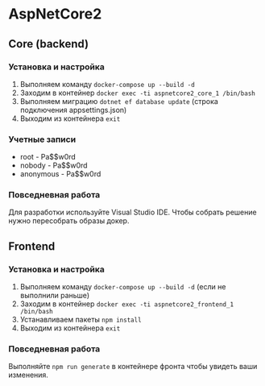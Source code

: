 # AspNetCore2

## Core (backend)

### Установка и настройка

1. Выполняем команду `docker-compose up --build -d`
2. Заходим в контейнер `docker exec -ti aspnetcore2_core_1 /bin/bash`
3. Выполняем миграцию `dotnet ef database update` (строка подключения appsettings.json)
4. Выходим из контейнера `exit`

### Учетные записи

* root - Pa$$w0rd
* nobody - Pa$$w0rd
* anonymous - Pa$$w0rd

### Повседневная работа

Для разработки используйте Visual Studio IDE. Чтобы собрать решение нужно пересобрать образы докер.

## Frontend

### Установка и настройка

1. Выполняем команду `docker-compose up --build -d` (если не выполнили раньше)
2. Заходим в контейнер `docker exec -ti aspnetcore2_frontend_1 /bin/bash`
3. Устанавливаем пакеты `npm install`
4. Выходим из контейнера `exit`

### Повседневная работа

Выполняйте `npm run generate` в контейнере фронта чтобы увидеть ваши изменения.
